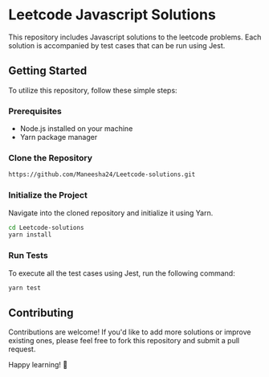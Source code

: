 # Leetcode Javascript Solutions

This repository includes Javascript solutions to the leetcode problems. Each solution is accompanied by test cases that can be run using Jest.

## Getting Started

To utilize this repository, follow these simple steps:

### Prerequisites

- Node.js installed on your machine
- Yarn package manager

### Clone the Repository

```bash
https://github.com/Maneesha24/Leetcode-solutions.git
```

### Initialize the Project
Navigate into the cloned repository and initialize it using Yarn.

```bash
cd Leetcode-solutions
yarn install
```

### Run Tests
To execute all the test cases using Jest, run the following command:
```bash
yarn test
```

## Contributing
Contributions are welcome! If you'd like to add more solutions or improve existing ones, please feel free to fork this repository and submit a pull request.

Happy learning! 🚀
